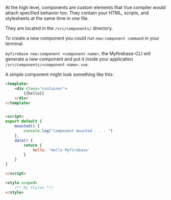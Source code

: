 At the high level, components are custom elements that Vue compiler would attach specified behavior too. They contain your HTML, scripts, and stylesheets at the same time in one file.

They are located in the `/src/components/` directory.

To create a new component you could run `new:component command` in your terminal.

`myfirebase new:component <component-name>`, the Myfirebase-CLI will generate a new component and put it inside your application `/src/components/<component-name>.vue`.

A simple component might look something like this:

```html
<template>
    <div class="container">
        {{hello}}
    </div>
</template>


<script>
export default {
    mounted() {
        console.log("Component mounted . . . ")
    },
    data() {
        return {
            hello: 'Hello Myfirebase'
        }
    }
}

</script>

<style scoped>
    /** My Styles **/
</style>
```
